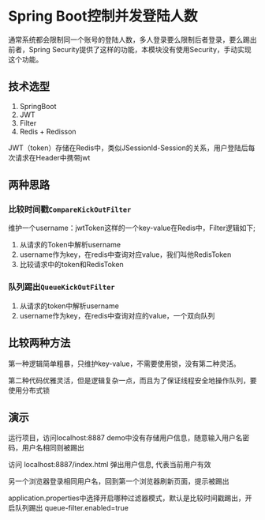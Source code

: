 # Spring Boot控制并发登陆人数

​	通常系统都会限制同一个账号的登陆人数，多人登录要么限制后者登录，要么踢出前者，Spring Security提供了这样的功能，本模块没有使用Security，手动实现这个功能。

## 技术选型

1. SpringBoot
2. JWT
3. Filter
4. Redis + Redisson

JWT（token）存储在Redis中，类似JSessionId-Session的关系，用户登陆后每次请求在Header中携带jwt

## 两种思路

### 比较时间戳`CompareKickOutFilter`

维护一个username：jwtToken这样的一个key-value在Redis中，Filter逻辑如下;

1. 从请求的Token中解析username
2. username作为key，在redis中查询对应value，我们叫他RedisToken
3. 比较请求中的token和RedisToken

### 队列踢出`QueueKickOutFilter`

1. 从请求的token中解析username
2. username作为key，在redis中查询对应的value，一个双向队列

## 比较两种方法

第一种逻辑简单粗暴，只维护key-value，不需要使用锁，没有第二种灵活。

第二种代码优雅灵活，但是逻辑复杂一点，而且为了保证线程安全地操作队列，要使用分布式锁

## 演示

运行项目，访问localhost:8887 demo中没有存储用户信息，随意输入用户名密码，用户名相同则被踢出

访问 localhost:8887/index.html 弹出用户信息, 代表当前用户有效

另一个浏览器登录相同用户名，回到第一个浏览器刷新页面，提示被踢出

application.properties中选择开启哪种过滤器模式，默认是比较时间戳踢出，开启队列踢出 queue-filter.enabled=true